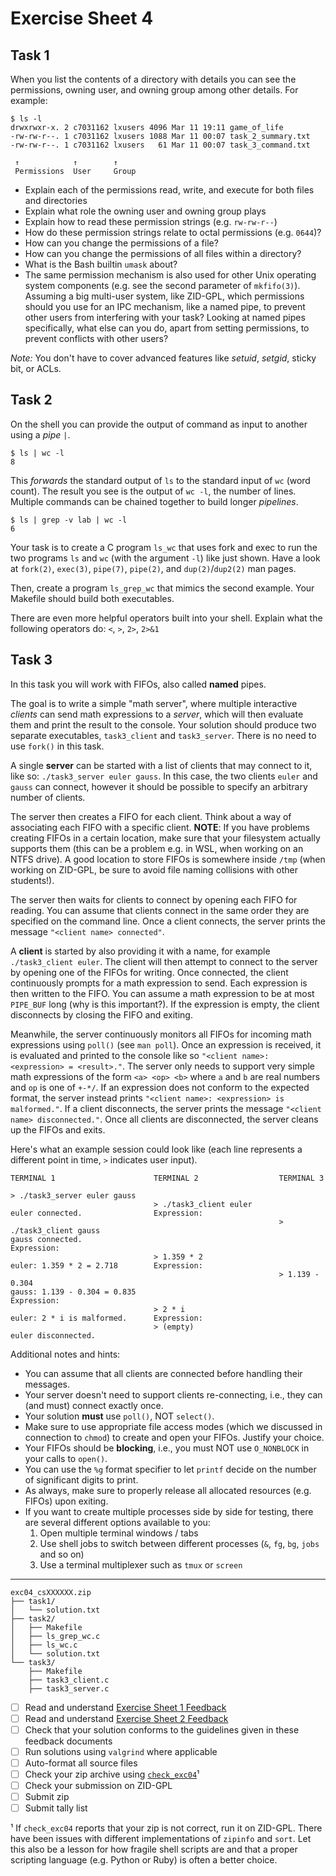 # Exercise Sheet 4

## Task 1

When you list the contents of a directory with details you can see the permissions, owning user, and owning group among other details.
For example:

```
$ ls -l
drwxrwxr-x. 2 c7031162 lxusers 4096 Mar 11 19:11 game_of_life
-rw-rw-r--. 1 c7031162 lxusers 1088 Mar 11 00:07 task_2_summary.txt
-rw-rw-r--. 1 c7031162 lxusers   61 Mar 11 00:07 task_3_command.txt

 ↑            ↑        ↑
 Permissions  User     Group
```

- Explain each of the permissions read, write, and execute for both files and directories
- Explain what role the owning user and owning group plays
- Explain how to read these permission strings (e.g. `rw-rw-r--`)
- How do these permission strings relate to octal permissions (e.g. `0644`)?
- How can you change the permissions of a file?
- How can you change the permissions of all files within a directory?
- What is the Bash builtin `umask` about?
- The same permission mechanism is also used for other Unix operating system components (e.g. see the second parameter of `mkfifo(3)`).
  Assuming a big multi-user system, like ZID-GPL, which permissions should you use for an IPC mechanism, like a named pipe, to prevent other users from interfering with your task?
  Looking at named pipes specifically, what else can you do, apart from setting permissions, to prevent conflicts with other users?

_Note:_ You don't have to cover advanced features like _setuid_, _setgid_, sticky bit, or ACLs.

## Task 2

On the shell you can provide the output of command as input to another using a _pipe_ `|`.

```
$ ls | wc -l
8
```

This _forwards_ the standard output of `ls` to the standard input of `wc` (word count).
The result you see is the output of `wc -l`, the number of lines.
Multiple commands can be chained together to build longer _pipelines_.

```
$ ls | grep -v lab | wc -l
6
```

Your task is to create a C program `ls_wc` that uses fork and exec to run the two programs `ls` and `wc` (with the argument `-l`) like just shown.
Have a look at `fork(2)`, `exec(3)`, `pipe(7)`, `pipe(2)`, and `dup(2)`/`dup2(2)` man pages.

Then, create a program `ls_grep_wc` that mimics the second example.
Your Makefile should build both executables.

There are even more helpful operators built into your shell.
Explain what the following operators do: `<`, `>`, `2>`, `2>&1`

## Task 3

In this task you will work with FIFOs, also called **named** pipes.

The goal is to write a simple "math server", where multiple interactive _clients_ can send math expressions to a _server_, which will then evaluate them and print the result to the console.
Your solution should produce two separate executables, `task3_client` and `task3_server`.
There is no need to use `fork()` in this task.

A single **server** can be started with a list of clients that may connect to it, like so: `./task3_server euler gauss`.
In this case, the two clients `euler` and `gauss` can connect, however it should be possible to specify an arbitrary number of clients.

The server then creates a FIFO for each client.
Think about a way of associating each FIFO with a specific client.
**NOTE**: If you have problems creating FIFOs in a certain location, make sure that your filesystem actually supports them (this can be a problem e.g. in WSL, when working on an NTFS drive).
A good location to store FIFOs is somewhere inside `/tmp` (when working on ZID-GPL, be sure to avoid file naming collisions with other students!).

The server then waits for clients to connect by opening each FIFO for reading.
You can assume that clients connect in the same order they are specified on the command line.
Once a client connects, the server prints the message `"<client name> connected"`.

A **client** is started by also providing it with a name, for example `./task3_client euler`.
The client will then attempt to connect to the server by opening one of the FIFOs for writing.
Once connected, the client continuously prompts for a math expression to send.
Each expression is then written to the FIFO.
You can assume a math expression to be at most `PIPE_BUF` long (why is this important?).
If the expression is empty, the client disconnects by closing the FIFO and exiting.

Meanwhile, the server continuously monitors all FIFOs for incoming math expressions using `poll()` (see `man poll`).
Once an expression is received, it is evaluated and printed to the console like so `"<client name>: <expression> = <result>."`.
The server only needs to support very simple math expressions of the form `<a> <op> <b>` where `a` and `b` are real numbers and `op` is one of `+-*/`.
If an expression does not conform to the expected format, the server instead prints `"<client name>: <expression> is malformed."`.
If a client disconnects, the server prints the message `"<client name> disconnected."`.
Once all clients are disconnected, the server cleans up the FIFOs and exits.

Here's what an example session could look like (each line represents a different point in time, `>` indicates user input).

```
TERMINAL 1                      TERMINAL 2                  TERMINAL 3

> ./task3_server euler gauss
                                > ./task3_client euler
euler connected.                Expression:
                                                            > ./task3_client gauss
gauss connected.                                            Expression:
                                > 1.359 * 2
euler: 1.359 * 2 = 2.718        Expression:
                                                            > 1.139 - 0.304
gauss: 1.139 - 0.304 = 0.835                                Expression:
                                > 2 * i
euler: 2 * i is malformed.      Expression:
                                > (empty)
euler disconnected.
```

Additional notes and hints:

- You can assume that all clients are connected before handling their messages.
- Your server doesn't need to support clients re-connecting, i.e., they can (and must) connect exactly once.
- Your solution **must** use `poll()`, NOT `select()`.
- Make sure to use appropriate file access modes (which we discussed in connection to `chmod`) to create and open your FIFOs.
  Justify your choice.
- Your FIFOs should be **blocking**, i.e., you must NOT use `O_NONBLOCK` in your calls to `open()`.
- You can use the `%g` format specifier to let `printf` decide on the number of significant digits to print.
- As always, make sure to properly release all allocated resources (e.g. FIFOs) upon exiting.
- If you want to create multiple processes side by side for testing, there are several different options available to you:
  1. Open multiple terminal windows / tabs
  2. Use shell jobs to switch between different processes (`&`, `fg`, `bg`,
     `jobs` and so on)
  3. Use a terminal multiplexer such as `tmux` or `screen`

---

```
exc04_csXXXXXX.zip
├── task1/
│   └── solution.txt
├── task2/
│   ├── Makefile
│   ├── ls_grep_wc.c
│   ├── ls_wc.c
│   └── solution.txt
└── task3/
    ├── Makefile
    ├── task3_client.c
    ├── task3_server.c
```

- [ ] Read and understand [Exercise Sheet 1 Feedback](../exercise01/feedback/README.md)
- [ ] Read and understand [Exercise Sheet 2 Feedback](../exercise02/feedback.md)
- [ ] Check that your solution conforms to the guidelines given in these feedback documents
- [ ] Run solutions using `valgrind` where applicable
- [ ] Auto-format all source files
- [ ] Check your zip archive using [`check_exc04`](check_exc04)¹
- [ ] Check your submission on ZID-GPL
- [ ] Submit zip
- [ ] Submit tally list

¹ If `check_exc04` reports that your zip is not correct, run it on ZID-GPL.
There have been issues with different implementations of `zipinfo` and `sort`.
Let this also be a lesson for how fragile shell scripts are and that a proper scripting language (e.g. Python or Ruby) is often a better choice.
